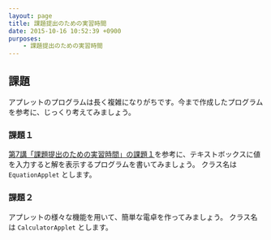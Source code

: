 ```yaml
---
layout: page
title: 課題提出のための実習時間
date: 2015-10-16 10:52:39 +0900
purposes:
    - 課題提出のための実習時間
---
```



課題
----

アプレットのプログラムは長く複雑になりがちです。今まで作成したプログラムを参考に、じっくり考えてみましょう。

### 課題１

[第7講「課題提出のための実習時間」の課題１](../../basic/07/index.html#chapter2)を参考に、テキストボックスに値を入力すると解を表示するプログラムを書いてみましょう。
クラス名は `EquationApplet` とします。

### 課題２

アプレットの様々な機能を用いて、簡単な電卓を作ってみましょう。
クラス名は `CalculatorApplet` とします。
